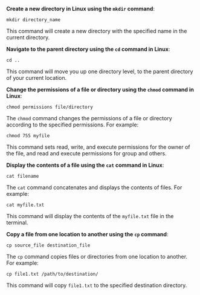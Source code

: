 
**Create a new directory in Linux using the `mkdir` command**:
```
mkdir directory_name
```
This command will create a new directory with the specified name in the current directory.

**Navigate to the parent directory using the `cd` command in Linux**:
```
cd ..
```
This command will move you up one directory level, to the parent directory of your current location.

**Change the permissions of a file or directory using the `chmod` command in Linux**:
```
chmod permissions file/directory
```
The `chmod` command changes the permissions of a file or directory according to the specified permissions. For example:
```
chmod 755 myfile
```
This command sets read, write, and execute permissions for the owner of the file, and read and execute permissions for group and others.

**Display the contents of a file using the `cat` command in Linux**:
```
cat filename
```
The `cat` command concatenates and displays the contents of files. For example:
```
cat myfile.txt
```
This command will display the contents of the `myfile.txt` file in the terminal.

**Copy a file from one location to another using the `cp` command**:
```
cp source_file destination_file
```
The `cp` command copies files or directories from one location to another. For example:
```
cp file1.txt /path/to/destination/
```
This command will copy `file1.txt` to the specified destination directory.
